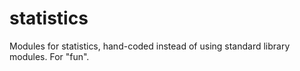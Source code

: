 # statistics
Modules for statistics, hand-coded instead of using standard library modules. For "fun".
